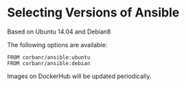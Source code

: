 Selecting Versions of Ansible
=============================
Based on Ubuntu 14.04 and Debian8

The following options are available:

    FROM corbanr/ansible:ubuntu
    FROM corbanr/ansible:debian

Images on DockerHub will be updated periodically.
